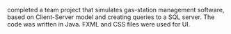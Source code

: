completed a team project that simulates gas-station management software, based on Client-Server model and creating queries to a SQL server. The code was written in Java. FXML and CSS files were used for UI.
